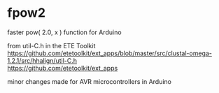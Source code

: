 # fpow2
faster pow( 2.0, x ) function for Arduino

from util-C.h in the ETE Toolkit<br/>
https://github.com/etetoolkit/ext_apps/blob/master/src/clustal-omega-1.2.1/src/hhalign/util-C.h<br/>
https://github.com/etetoolkit/ext_apps<br/>

minor changes made for AVR microcontrollers in Arduino
